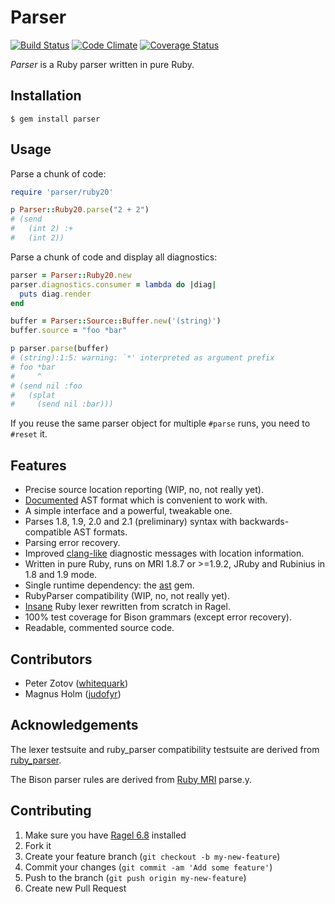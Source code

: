 # Parser

[![Build Status](https://travis-ci.org/whitequark/parser.png?branch=master)](https://travis-ci.org/whitequark/parser)
[![Code Climate](https://codeclimate.com/github/whitequark/parser.png)](https://codeclimate.com/github/whitequark/parser)
[![Coverage Status](https://coveralls.io/repos/whitequark/parser/badge.png?branch=master)](https://coveralls.io/r/whitequark/parser)

_Parser_ is a Ruby parser written in pure Ruby.

## Installation

    $ gem install parser

## Usage

Parse a chunk of code:
``` ruby
require 'parser/ruby20'

p Parser::Ruby20.parse("2 + 2")
# (send
#   (int 2) :+
#   (int 2))
```

Parse a chunk of code and display all diagnostics:
``` ruby
parser = Parser::Ruby20.new
parser.diagnostics.consumer = lambda do |diag|
  puts diag.render
end

buffer = Parser::Source::Buffer.new('(string)')
buffer.source = "foo *bar"

p parser.parse(buffer)
# (string):1:5: warning: `*' interpreted as argument prefix
# foo *bar
#     ^
# (send nil :foo
#   (splat
#     (send nil :bar)))
```

If you reuse the same parser object for multiple `#parse` runs, you need to `#reset` it.

## Features

 * Precise source location reporting (WIP, no, not really yet).
 * [Documented](AST_FORMAT.md) AST format which is convenient to work with.
 * A simple interface and a powerful, tweakable one.
 * Parses 1.8, 1.9, 2.0 and 2.1 (preliminary) syntax with backwards-compatible AST formats.
 * Parsing error recovery.
 * Improved [clang-like][] diagnostic messages with location information.
 * Written in pure Ruby, runs on MRI 1.8.7 or >=1.9.2, JRuby and Rubinius in 1.8 and 1.9 mode.
 * Single runtime dependency: the [ast][] gem.
 * RubyParser compatibility (WIP, no, not really yet).
 * [Insane][insane-lexer] Ruby lexer rewritten from scratch in Ragel.
 * 100% test coverage for Bison grammars (except error recovery).
 * Readable, commented source code.

  [clang-like]: http://clang.llvm.org/diagnostics.html
  [ast]: http://rubygems.org/gems/ast
  [insane-lexer]: http://whitequark.org/blog/2013/04/01/ruby-hacking-guide-ch-11-finite-state-lexer/

## Contributors

 * Peter Zotov ([whitequark][])
 * Magnus Holm ([judofyr][])

 [whitequark]: https://github.com/whitequark
 [judofyr]:    https://github.com/judofyr

## Acknowledgements

The lexer testsuite and ruby_parser compatibility testsuite are derived from [ruby_parser](http://github.com/seattlerb/ruby_parser).

The Bison parser rules are derived from [Ruby MRI](http://github.com/ruby/ruby) parse.y.

## Contributing

1. Make sure you have [Ragel 6.8](http://www.complang.org/ragel/) installed
2. Fork it
3. Create your feature branch (`git checkout -b my-new-feature`)
4. Commit your changes (`git commit -am 'Add some feature'`)
5. Push to the branch (`git push origin my-new-feature`)
6. Create new Pull Request
